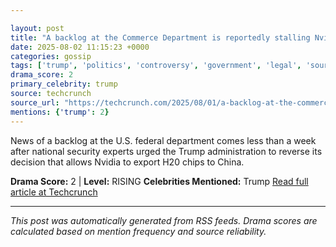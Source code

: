```yaml
---

layout: post
title: "A backlog at the Commerce Department is reportedly stalling Nvidia’s H20 chip licenses"
date: 2025-08-02 11:15:23 +0000
categories: gossip
tags: ['trump', 'politics', 'controversy', 'government', 'legal', 'source-techcrunch', 'drama-rising']
drama_score: 2
primary_celebrity: trump
source: techcrunch
source_url: "https://techcrunch.com/2025/08/01/a-backlog-at-the-commerce-department-is-reportedly-stalling-nvidias-h20-chip-licenses/"
mentions: {'trump': 2}
---
```


News of a backlog at the U.S. federal department comes less than a week after national security experts urged the Trump administration to reverse its decision that allows Nvidia to export H20 chips to China.

**Drama Score:** 2 | **Level:** RISING **Celebrities Mentioned:** Trump [Read full article at Techcrunch](https://techcrunch.com/2025/08/01/a-backlog-at-the-commerce-department-is-reportedly-stalling-nvidias-h20-chip-licenses/)

---

*This post was automatically generated from RSS feeds. Drama scores are calculated based on mention frequency and source reliability.*